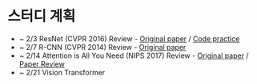 # 스터디 계획
- ~ 2/3 ResNet (CVPR 2016) Review - [Original paper](https://arxiv.org/abs/1512.03385) / [Code practice](https://github.com/Yewon-dev/boostcamp-AI-Tech/blob/master/AI-Paper-Review/ResNet_paper_review.ipynb)
- ~ 2/7 R-CNN (CVPR 2014) Review - [Original paper](https://arxiv.org/pdf/1311.2524.pdf) 
- ~ 2/14 Attention is All You Need (NIPS 2017) Review - [Original paper](https://arxiv.org/abs/1706.03762) / [Paper Review](https://github.com/Yewon-dev/boostcamp-AI-Tech/blob/master/AI-Paper-Review/Attention_Is_All_You_Need.ipynb)
- ~ 2/21 Vision Transformer
